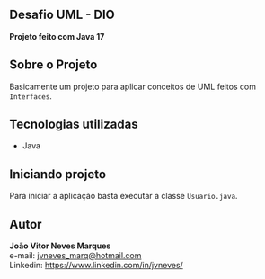 ## Desafio UML - DIO

**Projeto feito com Java 17**

## Sobre o Projeto
Basicamente um projeto para aplicar conceitos de UML feitos com `Interfaces`.

## Tecnologias utilizadas

- Java

## Iniciando projeto
Para iniciar a aplicação basta executar a classe `Usuario.java`.


## Autor

**João Vitor Neves Marques** <br>
e-mail: jvneves_marq@hotmail.com <br>
Linkedin: https://www.linkedin.com/in/jvneves/
